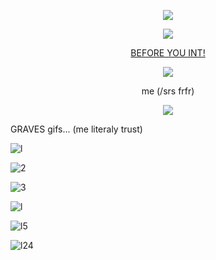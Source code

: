 
<p align="center">
  <img src="https://64.media.tumblr.com/d421e110aa00d20508dc2ac452caedbf/d6d33a713f7452cb-a7/s400x600/1c568ab9852a85c036a4353a12ff71e75ddc7997.pnj" />
</p>

<p align="center">
  <img src="https://github.com/user-attachments/assets/b2330075-1546-4a83-8de4-89862bd79077" />
</p>

<p align="center">
  <a href="https://rentry.co/skibidijohn" target="_blank">BEFORE YOU INT!</a>
</p>

<p align="center">
  <img src="https://64.media.tumblr.com/d421e110aa00d20508dc2ac452caedbf/d6d33a713f7452cb-a7/s400x600/1c568ab9852a85c036a4353a12ff71e75ddc7997.pnj" />
</p>


<p align="center"> 
me (/srs frfr)

</p>

<p align="center">
  <img src="https://64.media.tumblr.com/965281da1ea939c10f6fb4f1ca9297ef/6928c45c7bada1f2-26/s540x810/b946c8cb85a5e31fb135aa81b176e4665d3e53ea.gif" />
</p>

GRAVES gifs... (me literaly trust)

![l](https://64.media.tumblr.com/965281da1ea939c10f6fb4f1ca9297ef/6928c45c7bada1f2-26/s540x810/b946c8cb85a5e31fb135aa81b176e4665d3e53ea.gif) 

![2](https://64.media.tumblr.com/e19e07c0feaf09e2601145b01eea5854/7e24f7291baf8659-5b/s540x810/11486d2b3131b30bd07313214128f5c11e83d314.gifv) 

![3](https://media.tenor.com/5NtbgY4cB74AAAAM/redfox9-phillip-graves.gif)

![l](https://media.tenor.com/qF21oOHNM_QAAAAM/redfox9-phillip-graves.gif)

![l5](https://64.media.tumblr.com/bd27121f183171a3cd8bfc260d7a90de/83f99250725c7f93-c1/s540x810/14d159e0a7b3689dd0add9c2bd5d48387179ba64.gif)

![l24](https://64.media.tumblr.com/e26b510f29ce6ca76760e2bc99d484a8/6928c45c7bada1f2-a5/s540x810/48130d42fee47aebf32141a91332094f0200499c.gif)


<!--
**rottingvirus/rottingvirus** is a ✨ _special_ ✨ repository because its `README.md` (this file) appears on your GitHub profile.

Here are some ideas to get you started:

- 🔭 I’m currently working on ...
- 🌱 I’m currently learning ...
- 👯 I’m looking to collaborate on ...
- 🤔 I’m looking for help with ...
- 💬 Ask me about ...
- 📫 How to reach me: ...
- 😄 Pronouns: ...
- ⚡ Fun fact: ...
-->
